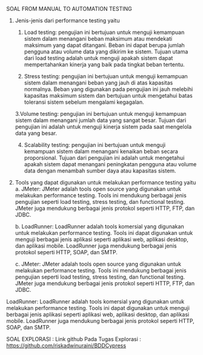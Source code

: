 SOAL FROM MANUAL TO AUTOMATION TESTING

1. Jenis-jenis dari performance testing yaitu
	1. Load testing: pengujian ini bertujuan untuk menguji kemampuan sistem dalam menangani beban maksimum atau mendekati maksimum yang dapat ditangani. Beban ini dapat berupa jumlah pengguna atau volume data yang dikirim ke sistem. Tujuan utama dari load testing adalah untuk menguji apakah sistem dapat mempertahankan kinerja yang baik pada tingkat beban tertentu.

	2. Stress testing: pengujian ini bertujuan untuk menguji kemampuan sistem dalam menangani beban yang jauh di atas kapasitas normalnya. Beban yang digunakan pada pengujian ini jauh melebihi kapasitas maksimum sistem dan bertujuan untuk mengetahui batas toleransi sistem sebelum mengalami kegagalan.

	3.Volume testing: pengujian ini bertujuan untuk menguji kemampuan sistem dalam menangani jumlah data yang sangat besar. Tujuan dari pengujian ini adalah untuk menguji kinerja sistem pada saat mengelola data yang besar.

	4. Scalability testing: pengujian ini bertujuan untuk menguji kemampuan sistem dalam menangani kenaikan beban secara proporsional. Tujuan dari pengujian ini adalah untuk mengetahui apakah sistem dapat menangani peningkatan pengguna atau volume data dengan menambah sumber daya atau kapasitas sistem.

2. Tools yang dapat digunakan untuk melakukan performance testing yaitu 
	a. JMeter: JMeter adalah tools open source yang digunakan untuk melakukan performance testing. Tools ini mendukung berbagai jenis pengujian seperti load testing, stress testing, dan functional testing. JMeter juga mendukung berbagai jenis protokol seperti HTTP, FTP, dan JDBC.

	b. LoadRunner: LoadRunner adalah tools komersial yang digunakan untuk melakukan performance testing. Tools ini dapat digunakan untuk menguji berbagai jenis aplikasi seperti aplikasi web, aplikasi desktop, dan aplikasi mobile. LoadRunner juga mendukung berbagai jenis protokol seperti HTTP, SOAP, dan SMTP.

	c. JMeter: JMeter adalah tools open source yang digunakan untuk melakukan performance testing. Tools ini mendukung berbagai jenis pengujian seperti load testing, stress testing, dan functional testing. JMeter juga mendukung berbagai jenis protokol seperti HTTP, FTP, dan JDBC.

LoadRunner: LoadRunner adalah tools komersial yang digunakan untuk melakukan performance testing. Tools ini dapat digunakan untuk menguji berbagai jenis aplikasi seperti aplikasi web, aplikasi desktop, dan aplikasi mobile. LoadRunner juga mendukung berbagai jenis protokol seperti HTTP, SOAP, dan SMTP.


SOAL EXPLORASI :
Link github Pada Tugas Explorasi : https://github.com/riskadwinuraini/BDDCypress